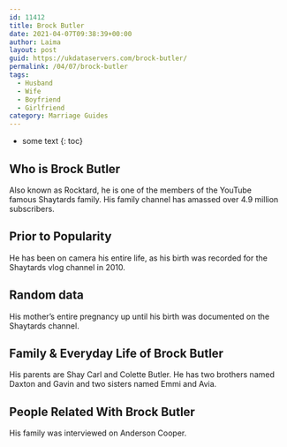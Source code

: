 ```yaml
---
id: 11412
title: Brock Butler
date: 2021-04-07T09:38:39+00:00
author: Laima
layout: post
guid: https://ukdataservers.com/brock-butler/
permalink: /04/07/brock-butler
tags:
  - Husband
  - Wife
  - Boyfriend
  - Girlfriend
category: Marriage Guides
---
```


* some text
{: toc}


## Who is Brock Butler
                  
                  
                  
Also known as Rocktard, he is one of the members of the YouTube famous Shaytards family. His family channel has amassed over 4.9 million subscribers. 
                  
              
            
              
            
                
                
                
## Prior to Popularity
                  
                  
                  
He has been on camera his entire life, as his birth was recorded for the Shaytards vlog channel in 2010. 
                  
              
            
              
            
                
                
                
## Random data
                  
                  
                  
His mother&#8217;s entire pregnancy up until his birth was documented on the Shaytards channel. 
                  
              
            
              
            
                
                
                
## Family & Everyday Life of Brock Butler
                  
                  
                  
His parents are Shay Carl and Colette Butler. He has two brothers named Daxton and Gavin and two sisters named Emmi and Avia. 
                  
              
            
              
            
                
                
                
## People Related With Brock Butler
                  
                  
                  
His family was interviewed on Anderson Cooper. 
                  
              
            
              
            
                
              
            
              
              
            
            
              
            
          
          
          